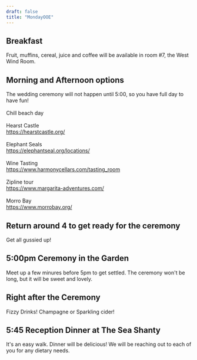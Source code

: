 ```yaml
---
draft: false
title: "MondayOOE"
---
```


## Breakfast

Fruit, muffins, cereal, juice and coffee will be available in room #7, the West Wind Room.  

## Morning and Afternoon options

The wedding ceremony will not happen until 5:00, so you have full day to have fun! <br>
<br>
Chill beach day
<br>
<br>
Hearst Castle <br>https://hearstcastle.org/
<br>
<br>
Elephant Seals<br> https://elephantseal.org/locations/
<br>
<br>
Wine Tasting <br>https://www.harmonycellars.com/tasting_room
<br>
<br>
Zipline tour <br>https://www.margarita-adventures.com/
<br>
<br>
Morro Bay <br>https://www.morrobay.org/

## Return around 4 to get ready for the ceremony

Get all gussied up! 

## 5:00pm Ceremony in the Garden

Meet up a few minures before 5pm to get settled.  The ceremony won't be long, but it will be sweet and lovely.

## Right after the Ceremony

Fizzy Drinks!  Champagne or Sparkling cider! 

## 5:45 Reception Dinner at The Sea Shanty

It's an easy walk.  Dinner will be delicious! We will be reaching out to each of you for any dietary needs. 

